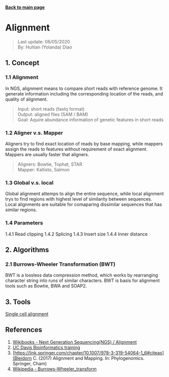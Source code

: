 **[Back to main page](https://yolanda-ht.github.io/BioinformaticsRandomSeed/)**

# Alignment
> Last update: 06/05/2020 <br>
> By: Huitian (Yolanda) Diao

## 1. Concept
### 1.1 Alignment
In NGS, alignment means to compare short reads with reference genome. It generate information including the corresponding location of the reads, and quality of alignment. 
>Input: short reads (fastq format) <br>
>Output: aligned files (SAM / BAM) <br>
>Goal: Aquire abundance information of genetic features in short reads
### 1.2 Aligner v.s. Mapper
Aligners try to find exact location of reads by base mapping, while mappers assign the reads to features without requirement of exact alignment. Mappers are usually faster that aligners.
>Aligners: Bowtie, Tophat, STAR <br>
>Mapper: Kallisto, Salmon
### 1.3 Global v.s. local
Global alignment attemps to align the entire sequence, while local alignment trys to find regions with highest level of similarity between sequences. Local alignments are suitable for comaparing dissimilar sequences that has similar regions.
### 1.4 Parameters
1.4.1 Read clipping
1.4.2 Splicing
1.4.3 Insert size
1.4.4 Inner distance

## 2. Algorithms
### 2.1 Burrows-Wheeler Transformation (BWT)
BWT is a lossless data compression method, which works by rearranging character string into runs of similar characters. BWT is basis for alignment tools such as Bowtie, BWA and SOAP2.
## 3. Tools


[Single cell alignment]()

## References
1. [Wikibooks - Next Generation Sequencing(NGS) / Alignment](https://en.wikibooks.org/wiki/Next_Generation_Sequencing_(NGS)/Alignment)
2. [UC Davis Bioinformatics training](https://ucdavis-bioinformatics-training.github.io/2017-August-Variant-Analysis-Workshop/wednesday/Aligners.pdf)
3. [https://link.springer.com/chapter/10.1007/978-3-319-54064-1_6#citeas](Bleidorn C. (2017) Alignment and Mapping. In: Phylogenomics. Springer, Cham)
4. [Wikipedia - Burrows-Wheeler_transform](https://en.wikipedia.org/wiki/Burrows%E2%80%93Wheeler_transform#BWT_in_bioinformatics)
